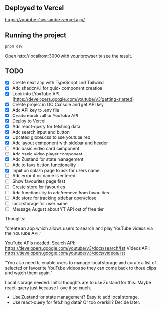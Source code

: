 ## Deployed to Vercel

https://youtube-favs-amber.vercel.app/

## Running the project

```bash
pnpm dev
```

Open [http://localhost:3000](http://localhost:3000) with your browser to see the result.

## TODO

- [x] Create next app with TypeScript and Tailwind
- [x] Add shadcn/ui for quick component creation
- [x] Look into [YouTube API)(https://developers.google.com/youtube/v3/getting-started)
- [x] Create project in GC Console and get API key
- [x] Add API key to .env file
- [x] Create mock call to YouTube API
- [x] Deploy to Vercel
- [x] Add react-query for fetching data
- [x] Add search input and button
- [x] Updated global.css to use youtube red
- [x] Add layout component with sidebar and header
- [ ] Add basic video card component
- [ ] Add basic video player component
- [x] Add Zustand for state management
- [ ] Add to favs button functionality
- [x] Input on splash page to ask for users name
- [ ] Add error if no name is entered
- [ ] Show favourites page first
- [ ] Create store for favourites
- [ ] Add functionality to add/remove from favourites
- [ ] Add store for tracking sidebar open/close
- [ ] local storage for user name
- [ ] Message August about YT API out of free tier

Thoughts:

"create an app which allows users
to search and play YouTube videos via the YouTube API."

YouTube APIs needed:
Search API: https://developers.google.com/youtube/v3/docs/search/list
Videos API: https://developers.google.com/youtube/v3/docs/videos/list

"You also need to enable users to manage local storage and curate a list of
selected or favourite YouTube videos so they can come back to those clips
and watch them again."

Local storage needed. Initial thoughts are to use Zustand for this. Maybe react-query just because I love it so much.

- Use Zustand for state management? Easy to add local storage.
- Use react-query for fetching data? Or too overkill? Decide later.
